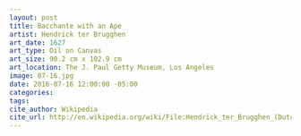 ```yaml
---
layout: post
title: Bacchante with an Ape
artist: Hendrick ter Brugghen
art_date: 1627
art_type: Oil on Canvas
art_size: 90.2 cm x 102.9 cm
art_location: The J. Paul Getty Museum, Los Angeles
image: 07-16.jpg
date: 2016-07-16 12:00:00 -05:00
categories:
tags:
cite_author: Wikipedia
cite_url: http://en.wikipedia.org/wiki/File:Hendrick_ter_Brugghen_(Dutch_-_Bacchante_with_an_Ape_-_Google_Art_Project.jpg
---
```

